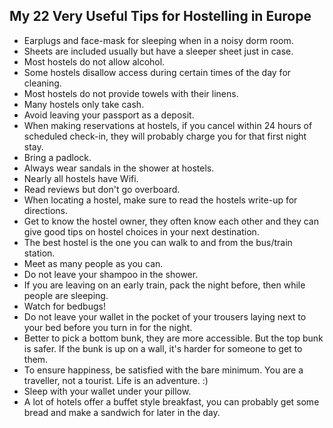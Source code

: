## My 22 Very Useful Tips for Hostelling in Europe
<!-- [link](https://www.reddit.com/r/travel/comments/x138q/my_22_very_useful_tips_for_hosteling_in_europe/) -->

- Earplugs and face-mask for sleeping when in a noisy dorm room.
- Sheets are included usually but have a sleeper sheet just in case.
- Most hostels do not allow alcohol.
- Some hostels disallow access during certain times of the day for cleaning.
- Most hostels do not provide towels with their linens.
- Many hostels only take cash.
- Avoid leaving your passport as a deposit.
- When making reservations at hostels, if you cancel within 24 hours of scheduled check-in, they will probably charge you for that first night stay.
- Bring a padlock.
- Always wear sandals in the shower at hostels.
- Nearly all hostels have Wifi.
- Read reviews but don't go overboard.
- When locating a hostel, make sure to read the hostels write-up for directions.
- Get to know the hostel owner, they often know each other and they can give good tips on hostel choices in your next destination.
- The best hostel is the one you can walk to and from the bus/train station.
- Meet as many people as you can.
- Do not leave your shampoo in the shower.
- If you are leaving on an early train, pack the night before, then while people are sleeping.
- Watch for bedbugs!
- Do not leave your wallet in the pocket of your trousers laying next to your bed before you turn in for the night.
- Better to pick a bottom bunk, they are more accessible. But the top bunk is safer. If the bunk is up on a wall, it's harder for someone to get to them.
- To ensure happiness, be satisfied with the bare minimum. You are a traveller, not a tourist. Life is an adventure. :)
- Sleep with your wallet under your pillow.
- A lot of hotels offer a buffet style breakfast, you can probably get some bread and make a sandwich for later in the day.
